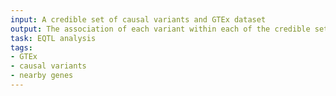 ```yaml
---
input: A credible set of causal variants and GTEx dataset
output: The association of each variant within each of the credible sets with the expression of nearby genes
task: EQTL analysis
tags:
- GTEx
- causal variants
- nearby genes
---
```


